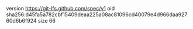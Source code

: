 version https://git-lfs.github.com/spec/v1
oid sha256:d45fa5a782cbf15409deaa225a08ac81096cd40079e4d966daa92760d6b6f924
size 66

